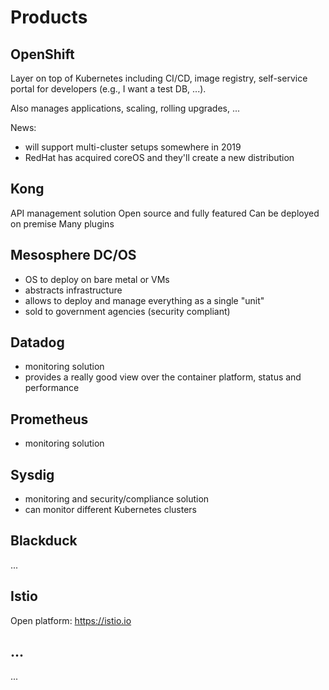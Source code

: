 # Products

## OpenShift
Layer on top of Kubernetes including CI/CD, image registry, self-service portal for developers (e.g., I want a test DB, ...).

Also manages applications, scaling, rolling upgrades, ...

News:
* will support multi-cluster setups somewhere in 2019
* RedHat has acquired coreOS and they'll create a new distribution

## Kong
API management solution
Open source and fully featured
Can be deployed on premise
Many plugins

## Mesosphere DC/OS
* OS to deploy on bare metal or VMs
* abstracts infrastructure
* allows to deploy and manage everything as a single "unit"
* sold to government agencies (security compliant)

## Datadog
* monitoring solution
* provides a really good view over the container platform, status and performance

## Prometheus
* monitoring solution

## Sysdig
* monitoring and security/compliance solution
* can monitor different Kubernetes clusters

## Blackduck
...

## Istio
Open platform: https://istio.io

## ...
...